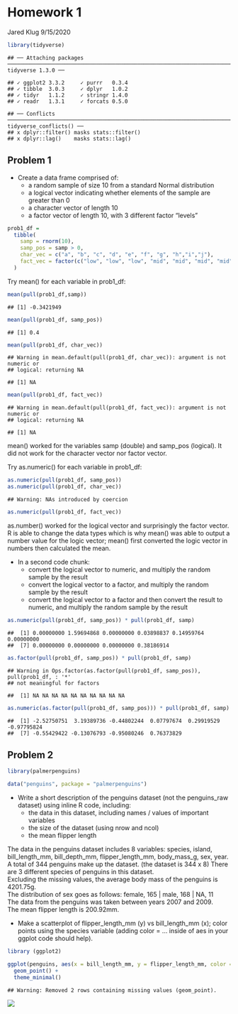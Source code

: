 Homework 1
================
Jared Klug
9/15/2020

``` r
library(tidyverse)
```

    ## ── Attaching packages ────────────────────────────────────────────────────────────────────────────────────────────── tidyverse 1.3.0 ──

    ## ✓ ggplot2 3.3.2     ✓ purrr   0.3.4
    ## ✓ tibble  3.0.3     ✓ dplyr   1.0.2
    ## ✓ tidyr   1.1.2     ✓ stringr 1.4.0
    ## ✓ readr   1.3.1     ✓ forcats 0.5.0

    ## ── Conflicts ───────────────────────────────────────────────────────────────────────────────────────────────── tidyverse_conflicts() ──
    ## x dplyr::filter() masks stats::filter()
    ## x dplyr::lag()    masks stats::lag()

## Problem 1

  - Create a data frame comprised of:
      - a random sample of size 10 from a standard Normal distribution
      - a logical vector indicating whether elements of the sample are
        greater than 0
      - a character vector of length 10
      - a factor vector of length 10, with 3 different factor “levels”

<!-- end list -->

``` r
prob1_df = 
  tibble(
    samp = rnorm(10),
    samp_pos = samp > 0,
    char_vec = c("a", "b", "c", "d", "e", "f", "g", "h","i","j"),
    fact_vec = factor(c("low", "low", "low", "mid", "mid", "mid", "mid", "high", "high", "high"))
  )
```

Try mean() for each variable in prob1\_df:

``` r
mean(pull(prob1_df,samp))
```

    ## [1] -0.3421949

``` r
mean(pull(prob1_df, samp_pos))
```

    ## [1] 0.4

``` r
mean(pull(prob1_df, char_vec))
```

    ## Warning in mean.default(pull(prob1_df, char_vec)): argument is not numeric or
    ## logical: returning NA

    ## [1] NA

``` r
mean(pull(prob1_df, fact_vec))
```

    ## Warning in mean.default(pull(prob1_df, fact_vec)): argument is not numeric or
    ## logical: returning NA

    ## [1] NA

mean() worked for the variables samp (double) and samp\_pos (logical).
It did not work for the character vector nor factor vector.

Try as.numeric() for each variable in prob1\_df:

``` r
as.numeric(pull(prob1_df, samp_pos))
as.numeric(pull(prob1_df, char_vec))
```

    ## Warning: NAs introduced by coercion

``` r
as.numeric(pull(prob1_df, fact_vec))
```

as.number() worked for the logical vector and surprisingly the factor
vector. R is able to change the data types which is why mean() was able
to output a number value for the logic vector; mean() first converted
the logic vector in numbers then calculated the mean.

  - In a second code chunk:
      - convert the logical vector to numeric, and multiply the random
        sample by the result
      - convert the logical vector to a factor, and multiply the random
        sample by the result
      - convert the logical vector to a factor and then convert the
        result to numeric, and multiply the random sample by the result

<!-- end list -->

``` r
as.numeric(pull(prob1_df, samp_pos)) * pull(prob1_df, samp)
```

    ##  [1] 0.00000000 1.59694868 0.00000000 0.03898837 0.14959764 0.00000000
    ##  [7] 0.00000000 0.00000000 0.00000000 0.38186914

``` r
as.factor(pull(prob1_df, samp_pos)) * pull(prob1_df, samp)
```

    ## Warning in Ops.factor(as.factor(pull(prob1_df, samp_pos)), pull(prob1_df, : '*'
    ## not meaningful for factors

    ##  [1] NA NA NA NA NA NA NA NA NA NA

``` r
as.numeric(as.factor(pull(prob1_df, samp_pos))) * pull(prob1_df, samp)
```

    ##  [1] -2.52750751  3.19389736 -0.44802244  0.07797674  0.29919529 -0.97795824
    ##  [7] -0.55429422 -0.13076793 -0.95080246  0.76373829

## Problem 2

``` r
library(palmerpenguins)

data("penguins", package = "palmerpenguins")
```

  - Write a short description of the penguins dataset (not the
    penguins\_raw dataset) using inline R code, including:
      - the data in this dataset, including names / values of important
        variables
      - the size of the dataset (using nrow and ncol)
      - the mean flipper length

The data in the penguins dataset includes 8 variables: species, island,
bill\_length\_mm, bill\_depth\_mm, flipper\_length\_mm, body\_mass\_g,
sex, year.  
A total of 344 penguins make up the dataset. (the dataset is 344 x 8)
There are 3 different species of penguins in this dataset.  
Excluding the missing values, the average body mass of the penguins is
4201.75g.  
The distribution of sex goes as follows: female, 165 | male, 168 | NA,
11  
The data from the penguins was taken between years 2007 and 2009.  
The mean flipper length is 200.92mm.

  - Make a scatterplot of flipper\_length\_mm (y) vs bill\_length\_mm
    (x); color points using the species variable (adding color = …
    inside of aes in your ggplot code should help).

<!-- end list -->

``` r
library (ggplot2)
```

``` r
ggplot(penguins, aes(x = bill_length_mm, y = flipper_length_mm, color = factor(species))) + 
  geom_point() + 
  theme_minimal()
```

    ## Warning: Removed 2 rows containing missing values (geom_point).

![](p8105_hw1_jak2312_files/figure-gfm/make_scatter-1.png)<!-- -->
